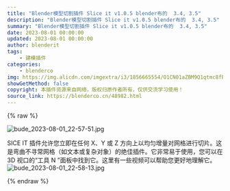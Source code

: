 ```yaml
---
title: "Blender模型切割插件 Slice it v1.0.5 blender布的  3.4, 3.5"
description: "Blender模型切割插件 Slice it v1.0.5 blender布的  3.4, 3.5"
summary: "Blender模型切割插件 Slice it v1.0.5 blender布的  3.4, 3.5"
date: 2023-08-01 00:00:00
updated: 2023-08-01 00:00:00
author: blenderit
tags: 
    - 建模插件
categories:
    - blenderco
img: https://img.alicdn.com/imgextra/i3/1856665554/O1CN01aZBM9Q1qtmc8fBbNY_!!1856665554.jpg
showGetMethod: false
copyright: 本插件资源来自网络，版权归原作者所有，仅供交流学习使用！
source_link: https://blenderco.cn/48982.html
---
```


{% raw %}
<p><img class="aligncenter" src="https://img.alicdn.com/imgextra/i3/1856665554/O1CN01aZBM9Q1qtmc8fBbNY_!!1856665554.jpg" alt="bude_2023-08-01_22-57-51.jpg"></p><p>SICE IT 插件允许您立即在任何 X、Y 或 Z 方向上以均匀增量对网格进行切片。这是弯曲不寻常网格（如文本或复杂对象）的绝佳插件。它非常易于使用，您可以在 3D 视口的“工具 N ”面板中找到它。这里有一些视频可以帮助您更好地理解它。 <img class="aligncenter" src="https://img.alicdn.com/imgextra/i1/1856665554/O1CN01nVUvp91qtmc6jMu9n_!!1856665554.jpg" alt="bude_2023-08-01_22-58-13.jpg"></p>
<div style="display: none">blenderco</div>
{% endraw %}